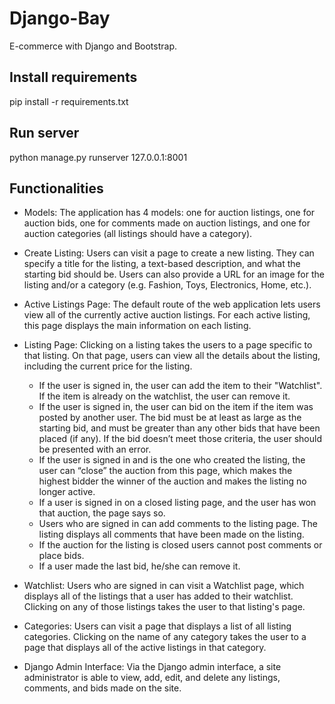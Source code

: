 # Django-Bay

E-commerce with Django and Bootstrap.

## Install requirements

pip install -r requirements.txt

## Run server

python manage.py runserver 127.0.0.1:8001

## Functionalities

* Models: The application has 4 models: one for auction listings, one for auction bids, one for comments made on auction listings, and one for auction categories (all listings should have a category).

* Create Listing: Users can visit a page to create a new listing. They can specify a title for the listing, a text-based description, and what the starting bid should be. Users can also provide a URL for an image for the listing and/or a category (e.g. Fashion, Toys, Electronics, Home, etc.).

* Active Listings Page: The default route of the web application lets users view all of the currently active auction listings. For each active listing, this page displays the main information on each listing.

* Listing Page: Clicking on a listing takes the users to a page specific to that listing. On that page, users can view all the details about the listing, including the current price for the listing.

    * If the user is signed in, the user can add the item to their "Watchlist". If the item is already on the watchlist, the user can remove it.
    * If the user is signed in, the user can bid on the item if the item was posted by another user. The bid must be at least as large as the starting bid, and must be greater than any other bids that have been placed (if any). If the bid doesn’t meet those criteria, the user should be presented with an error.
    * If the user is signed in and is the one who created the listing, the user can “close” the auction from this page, which makes the highest bidder the winner of the auction and makes the listing no longer active.
    * If a user is signed in on a closed listing page, and the user has won that auction, the page says so.
    * Users who are signed in can add comments to the listing page. The listing displays all comments that have been made on the listing.
    * If the auction for the listing is closed users cannot post comments or place bids.
    * If a user made the last bid, he/she can remove it.

* Watchlist: Users who are signed in can visit a Watchlist page, which displays all of the listings that a user has added to their watchlist. Clicking on any of those listings takes the user to that listing's page.

* Categories: Users can visit a page that displays a list of all listing categories. Clicking on the name of any category takes the user to a page that displays all of the active listings in that category.

* Django Admin Interface: Via the Django admin interface, a site administrator is able to view, add, edit, and delete any listings, comments, and bids made on the site.
